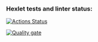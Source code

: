 ### Hexlet tests and linter status:
[![Actions Status](https://github.com/olikkks/java-project-61/actions/workflows/hexlet-check.yml/badge.svg)](https://github.com/olikkks/java-project-61/actions)

[![Quality gate](https://sonarcloud.io/api/project_badges/quality_gate?project=olikkks_java-project-61)](https://sonarcloud.io/summary/new_code?id=olikkks_java-project-61)
